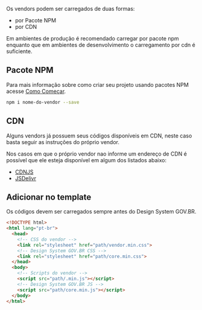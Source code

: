 Os vendors podem ser carregados de duas formas:

-   por Pacote NPM
-   por CDN

Em ambientes de produção é recomendado carregar por pacote npm enquanto que em ambientes de desenvolvimento o carregamento por cdn é suficiente.

## Pacote NPM

Para mais informação sobre como criar seu projeto usando pacotes NPM acesse [Como Começar](/ds/como-comecar/instalacao).

```bash
npm i nome-do-vendor --save
```

## CDN

Alguns vendors já possuem seus códigos disponíveis em CDN, neste caso basta seguir as instruções do próprio vendor.

Nos casos em que o próprio vendor nao informe um endereço de CDN é possível que ele esteja disponível em algum dos listados abaixo:

-   [CDNJS](https://cdnjs.com/)
-   [JSDelivr](https://www.jsdelivr.com/)

## Adicionar no template

Os códigos devem ser carregados sempre antes do Design System GOV.BR.

```html
<!DOCTYPE html>
<html lang="pt-br">
  <head>
    <!-- CSS do vendor -->
    <link rel="stylesheet" href="path/vendor.min.css">
    <!-- Design System GOV.BR CSS -->
    <link rel="stylesheet" href="path/core.min.css">
  </head>
  <body>
    <!-- Scripts do vendor -->
    <script src="path/.min.js"></script>
    <!-- Design System GOV.BR JS -->
    <script src="path/core.min.js"></script>
  </body>
</html>
```
